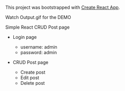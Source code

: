 This project was bootstrapped with [Create React App](https://github.com/facebook/create-react-app).

Watch Output.gif for the DEMO

Simple React CRUD Post page

- Login page
  - username: admin
  - password: admin

- CRUD Post page
  - Create post
  - Edit post
  - Delete post
